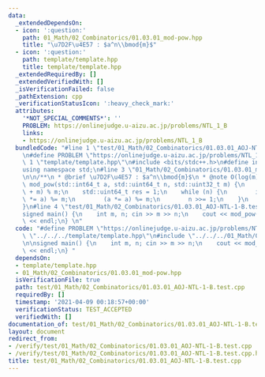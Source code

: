 ```yaml
---
data:
  _extendedDependsOn:
  - icon: ':question:'
    path: 01_Math/02_Combinatorics/01.03.01_mod-pow.hpp
    title: "\u7D2F\u4E57 : $a^n\\bmod{m}$"
  - icon: ':question:'
    path: template/template.hpp
    title: template/template.hpp
  _extendedRequiredBy: []
  _extendedVerifiedWith: []
  _isVerificationFailed: false
  _pathExtension: cpp
  _verificationStatusIcon: ':heavy_check_mark:'
  attributes:
    '*NOT_SPECIAL_COMMENTS*': ''
    PROBLEM: https://onlinejudge.u-aizu.ac.jp/problems/NTL_1_B
    links:
    - https://onlinejudge.u-aizu.ac.jp/problems/NTL_1_B
  bundledCode: "#line 1 \"test/01_Math/02_Combinatorics/01.03.01_AOJ-NTL-1-B.test.cpp\"\
    \n#define PROBLEM \"https://onlinejudge.u-aizu.ac.jp/problems/NTL_1_B\"\n#line\
    \ 1 \"template/template.hpp\"\n#include <bits/stdc++.h>\n#define int int64_t\n\
    using namespace std;\n#line 3 \"01_Math/02_Combinatorics/01.03.01_mod-pow.hpp\"\
    \n\n/**\n * @brief \u7D2F\u4E57 : $a^n\\bmod{m}$\n * @note O(log(m))\n */\nstd::uint32_t\
    \ mod_pow(std::int64_t a, std::uint64_t n, std::uint32_t m) {\n    a = (a % m\
    \ + m) % m;\n    std::uint64_t res = 1;\n    while (n) {\n        if (n & 1) (res\
    \ *= a) %= m;\n        (a *= a) %= m;\n        n >>= 1;\n    }\n    return (std::uint32_t)res;\n\
    }\n#line 4 \"test/01_Math/02_Combinatorics/01.03.01_AOJ-NTL-1-B.test.cpp\"\n\n\
    signed main() {\n    int m, n; cin >> m >> n;\n    cout << mod_pow(m, n, 1000000007)\
    \ << endl;\n} \n"
  code: "#define PROBLEM \"https://onlinejudge.u-aizu.ac.jp/problems/NTL_1_B\"\n#include\
    \ \"../../../template/template.hpp\"\n#include \"../../../01_Math/02_Combinatorics/01.03.01_mod-pow.hpp\"\
    \n\nsigned main() {\n    int m, n; cin >> m >> n;\n    cout << mod_pow(m, n, 1000000007)\
    \ << endl;\n} "
  dependsOn:
  - template/template.hpp
  - 01_Math/02_Combinatorics/01.03.01_mod-pow.hpp
  isVerificationFile: true
  path: test/01_Math/02_Combinatorics/01.03.01_AOJ-NTL-1-B.test.cpp
  requiredBy: []
  timestamp: '2021-04-09 00:18:57+00:00'
  verificationStatus: TEST_ACCEPTED
  verifiedWith: []
documentation_of: test/01_Math/02_Combinatorics/01.03.01_AOJ-NTL-1-B.test.cpp
layout: document
redirect_from:
- /verify/test/01_Math/02_Combinatorics/01.03.01_AOJ-NTL-1-B.test.cpp
- /verify/test/01_Math/02_Combinatorics/01.03.01_AOJ-NTL-1-B.test.cpp.html
title: test/01_Math/02_Combinatorics/01.03.01_AOJ-NTL-1-B.test.cpp
---
```

